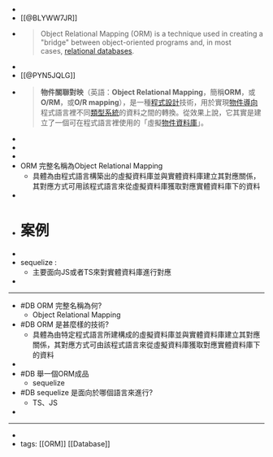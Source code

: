- 
- [[@BLYWW7JR]]
- > Object Relational Mapping (ORM) is a technique used in creating a "bridge" between object-oriented programs and, in most cases, [relational databases](https://www.freecodecamp.org/news/what-is-a-relational-database-rdbms-definition/).
- 
- [[@PYN5JQLG]]
- > **物件關聯對映**（英語：**Object Relational Mapping**，簡稱**ORM**，或**O/RM**，或**O/R mapping**），是一種[程式設計](https://zh.m.wikipedia.org/wiki/%E7%A8%8B%E5%BC%8F%E8%A8%AD%E8%A8%88)技術，用於實現[物件導向](https://zh.m.wikipedia.org/wiki/%E7%89%A9%E4%BB%B6%E5%B0%8E%E5%90%91)程式語言裡不同[類型系統](https://zh.m.wikipedia.org/wiki/%E9%A1%9E%E5%9E%8B%E7%B3%BB%E7%B5%B1)的資料之間的轉換。從效果上說，它其實是建立了一個可在程式語言裡使用的「虛擬[物件資料庫](https://zh.m.wikipedia.org/wiki/%E7%89%A9%E4%BB%B6%E8%B3%87%E6%96%99%E5%BA%AB)」。
- 
- 
- 
- ORM 完整名稱為Object Relational Mapping
    - 具體為由程式語言構築出的虛擬資料庫並與實體資料庫建立其對應關係，其對應方式可用該程式語言來從虛擬資料庫獲取對應實體資料庫下的資料
- 
- # 案例
- 
- sequelize :
    - 主要面向JS或者TS來對實體資料庫進行對應
- 
- ---
- #DB ORM 完整名稱為何?
    - Object Relational Mapping
- #DB ORM 是甚麼樣的技術?
    - 具體為由特定程式語言所建構成的虛擬資料庫並與實體資料庫建立其對應關係，其對應方式可由該程式語言來從虛擬資料庫獲取對應實體資料庫下的資料
- 
- #DB 舉一個ORM成品
    - sequelize
- #DB sequelize 是面向於哪個語言來進行?
    - TS、JS
- 
- ---
- 
- tags: [[ORM]] [[Database]]
